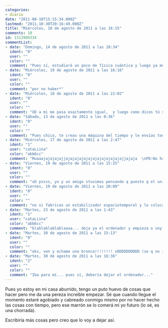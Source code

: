 ```yaml
---
categories:
- diario
date: "2011-08-10T15:15:34.000Z"
lastmod: "2011-10-30T20:16:49.000Z"
title: "Miércoles, 10 de agosto de 2011 a las 16:15"
comments: 10
id: 1312989334
commentList:
- date: "Domingo, 14 de agosto de 2011 a las 18:34"
  ident: "0"
  user: ""
  color: ""
  comment: "Pues sí, estudiaré un poco de física cuántica y luego ya me hago mi propia máquina del tiempo, si seguro que hay tutoriales en YouTube."
- date: "Miércoles, 10 de agosto de 2011 a las 16:16"
  ident: "0"
  user: ""
  color: ""
  comment: "por no haber*"
- date: "Miércoles, 10 de agosto de 2011 a las 22:02"
  ident: "0"
  user: ""
  color: ""
  comment: "XD a mi me pasa exactamente igual,  y luego como dices tú se come el marron mi yo del futuro, y lo peor es que me cabreo también con mi yo del pasado."
- date: "Sábado, 13 de agosto de 2011 a las 0:36"
  ident: "0"
  user: ""
  color: ""
  comment: "Pues chico, te creas una máquina del tiempo y le envías todo el trabajo hecho a tu yo del pasado. Mira tú qué fácil ¡Si es que os complicáis de una manera que yo no entiendo!"
- date: "Miércoles, 17 de agosto de 2011 a las 2:47"
  ident: "1"
  user: "cataLiina"
  color: "abb6cc"
  comment: "Muaaajajajajajjajajajajajajajajajajajajajjajaja  \nPD:No hay PD ;)"
- date: "Viernes, 19 de agosto de 2011 a las 15:25"
  ident: "0"
  user: ""
  color: ""
  comment: "xD pssss, yo y un amigo stuvimos pensando q puesto q el universo, la tierra, el sistema solar, la galaxia, toooodo se mueve de mil formas distintas... si viajas nel tiempo apareceras en medio de la nada :( xDDD"
- date: "Viernes, 19 de agosto de 2011 a las 20:09"
  ident: "0"
  user: ""
  color: ""
  comment: "no si fabricas un estabilizador espaciotemporal y lo colocas donde quieres aparecer ya sea en el futuro o en el pasado."
- date: "Martes, 23 de agosto de 2011 a las 1:43"
  ident: "1"
  user: "cataLiina"
  color: "abb6cc"
  comment: "blablablablablaaaa... deja ya el ordenador y empieza o voy a tu casa y te echo la bronca , sé donde vives ¬¬"
- date: "Martes, 30 de agosto de 2011 a las 15:13"
  ident: "0"
  user: ""
  color: ""
  comment: "oks, ven y echame una bronca!!!!!!!! xDDDDDDDDDD (se q no iba pa mí :(   )"
- date: "Martes, 30 de agosto de 2011 a las 16:36"
  ident: "2"
  user: ""
  color: ""
  comment: "Iba para mí... pues sí, debería dejar el ordenador..."
---
```


Pues yo estoy en mi casa aburrido, tengo un puto huevo de cosas que hacer pero me da una pereza increíble empezar.  Sé que cuando llegue el momento estaré agobiado y cabreado conmigo mismo por no hacer hecho las cosas con tiempo, pero ese marrón se lo comerá mi yo futuro (lo sé, es una chorrada).   
  
Escribiría más cosas pero creo que lo voy a dejar así.